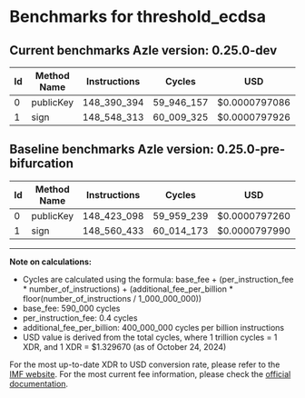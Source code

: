 # Benchmarks for threshold_ecdsa

## Current benchmarks Azle version: 0.25.0-dev

| Id  | Method Name | Instructions | Cycles     | USD           | USD/Million Calls | Change                             |
| --- | ----------- | ------------ | ---------- | ------------- | ----------------- | ---------------------------------- |
| 0   | publicKey   | 148_390_394  | 59_946_157 | $0.0000797086 | $79.70            | <font color="green">-32_704</font> |
| 1   | sign        | 148_548_313  | 60_009_325 | $0.0000797926 | $79.79            | <font color="green">-12_120</font> |

## Baseline benchmarks Azle version: 0.25.0-pre-bifurcation

| Id  | Method Name | Instructions | Cycles     | USD           | USD/Million Calls |
| --- | ----------- | ------------ | ---------- | ------------- | ----------------- |
| 0   | publicKey   | 148_423_098  | 59_959_239 | $0.0000797260 | $79.72            |
| 1   | sign        | 148_560_433  | 60_014_173 | $0.0000797990 | $79.79            |

---

**Note on calculations:**

-   Cycles are calculated using the formula: base_fee + (per_instruction_fee \* number_of_instructions) + (additional_fee_per_billion \* floor(number_of_instructions / 1_000_000_000))
-   base_fee: 590_000 cycles
-   per_instruction_fee: 0.4 cycles
-   additional_fee_per_billion: 400_000_000 cycles per billion instructions
-   USD value is derived from the total cycles, where 1 trillion cycles = 1 XDR, and 1 XDR = $1.329670 (as of October 24, 2024)

For the most up-to-date XDR to USD conversion rate, please refer to the [IMF website](https://www.imf.org/external/np/fin/data/rms_sdrv.aspx).
For the most current fee information, please check the [official documentation](https://internetcomputer.org/docs/current/developer-docs/gas-cost#execution).
